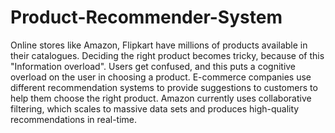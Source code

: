 # Product-Recommender-System
Online stores like Amazon, Flipkart have millions of products available in their catalogues. Deciding the right product becomes tricky, because of this "Information overload". Users get confused, and this puts a cognitive overload on the user in choosing a product. E-commerce companies use different recommendation systems to provide suggestions to customers to help them choose the right product. Amazon currently uses collaborative filtering, which scales to massive data sets and produces high-quality recommendations in real-time.
